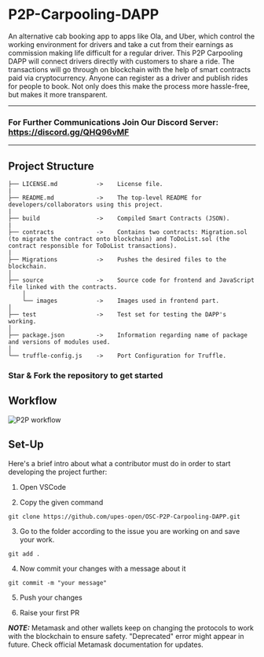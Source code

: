 # P2P-Carpooling-DAPP

An alternative cab booking app to apps like Ola, and Uber, which control the working environment for drivers and take a cut from their earnings as commission making life difficult for a regular driver. This P2P Carpooling DAPP will connect drivers directly with customers to share a ride. The transactions will go through on blockchain with the help of smart contracts paid via cryptocurrency. Anyone can register as a driver and publish rides for people to book. Not only does this make the process more hassle-free, but makes it more transparent.

<hr>

### For Further Communications Join Our Discord Server: https://discord.gg/QHQ96vMF

<hr>

## Project Structure

    ├── LICENSE.md           ->    License file.
    |
    ├── README.md            ->    The top-level README for developers/collaborators using this project.
    |
    ├── build                ->    Compiled Smart Contracts (JSON).
    |
    ├── contracts            ->    Contains two contracts: Migration.sol (to migrate the contract onto blockchain) and ToDoList.sol (the contract responsible for ToDoList transactions).
    |
    ├── Migrations           ->    Pushes the desired files to the blockchain.
    │   
    ├── source               ->    Source code for frontend and JavaScript file linked with the contracts.
        │
        └── images           ->    Images used in frontend part.      
    │
    ├── test                 ->    Test set for testing the DAPP's working.
    │
    ├── package.json         ->    Information regarding name of package and versions of modules used.
    │ 
    └── truffle-config.js    ->    Port Configuration for Truffle.     


### Star & Fork the repository to get started


## Workflow
 ![P2P workflow](https://user-images.githubusercontent.com/93368863/171994954-f694afc5-0a50-4662-b9f9-4d4b7c0b253b.png)

## Set-Up
Here's a brief intro about what a contributor must do in order to start developing the project further:

1. Open VSCode 

2. Copy the given command
```shell
git clone https://github.com/upes-open/OSC-P2P-Carpooling-DAPP.git
```
3. Go to the folder according to the issue you are working on and save your work.
```shell
git add .
```
4. Now commit your changes with a message about it
```shell
git commit -m "your message"
```
5. Push your changes

6. Raise your first PR

**_NOTE:_** Metamask and other wallets keep on changing the protocols to work with the blockchain to ensure safety. "Deprecated" error might appear in future. Check official Metamask documentation for updates.
